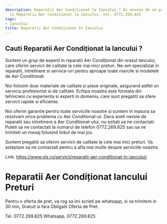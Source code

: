 ```yaml
---
description: Reparatii Aer Condiționat la Iancului ? Ai nevoie de un profesionist
  in Reparatii Aer Condiționat la Iancului. tel. 0772.269.825
tags:
- Iancului
title: Reparatii Aer Condiționat In Iancului
---
```



## Cauti Reparatii Aer Condiționat la Iancului ?

Suntem un grup de experti in reparatii Aer Condiționat din orasul Iancului, care oferim servicii de calitate la cele mai mici preturi. Ne-am specializat in reparatii, intretinere si service-uri pentru aproape toate marcile si modelele de Aer Conditionat.

Noi folosim doar materiale de calitate si piese originale, asigurand astfel un serviciu profesionist si de calitate. Echipa noastra este formata din tehnicieni cu experienta si experti in domeniu, care sunt pregatiti sa ofere servicii rapide si eficiente.

Noi oferim garantie pentru toate serviciile noastre si suntem in masura sa rezolvam orice problema cu Aer Conditionat-ul. Daca aveti nevoie de reparatii sau intretinere a Aer Conditionat-ului, nu ezitati sa ne contactati. Puteti sa ne contactati la numarul de telefon 0772.269.825 sau sa ne trimiteti un mesaj folosind linkul de mai jos.

Suntem pregatiti sa oferim servicii de calitate la cele mai mici preturi. Va asteptam sa ne contactati pentru a afla mai multe despre serviciile noastre. 

Link: https://www.olx.ro/servicii/reparatii-aer-conditionat-in-iancului/

# Reparatii Aer Condiționat Iancului Preturi
Pentru o oferta de pret, va rog sa imi scrieti pe whatsapp, si va trimitem in 30 min, Gratuit si fara Obligatii Oferta de Pret.

Tel. 0772.269.825
Whatsapp. 0772.269.825